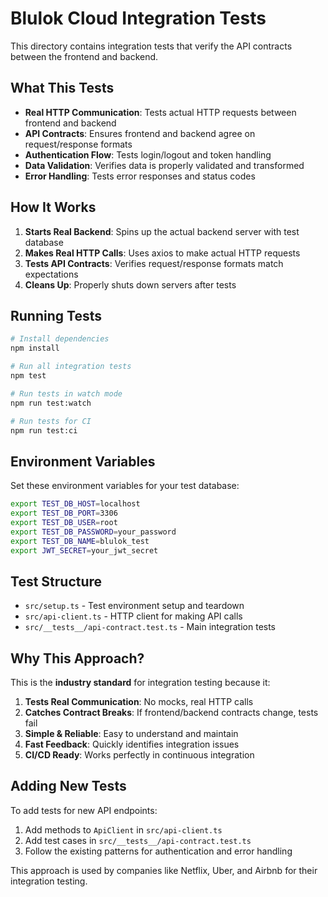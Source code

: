 # Blulok Cloud Integration Tests

This directory contains integration tests that verify the API contracts between the frontend and backend.

## What This Tests

- **Real HTTP Communication**: Tests actual HTTP requests between frontend and backend
- **API Contracts**: Ensures frontend and backend agree on request/response formats
- **Authentication Flow**: Tests login/logout and token handling
- **Data Validation**: Verifies data is properly validated and transformed
- **Error Handling**: Tests error responses and status codes

## How It Works

1. **Starts Real Backend**: Spins up the actual backend server with test database
2. **Makes Real HTTP Calls**: Uses axios to make actual HTTP requests
3. **Tests API Contracts**: Verifies request/response formats match expectations
4. **Cleans Up**: Properly shuts down servers after tests

## Running Tests

```bash
# Install dependencies
npm install

# Run all integration tests
npm test

# Run tests in watch mode
npm run test:watch

# Run tests for CI
npm run test:ci
```

## Environment Variables

Set these environment variables for your test database:

```bash
export TEST_DB_HOST=localhost
export TEST_DB_PORT=3306
export TEST_DB_USER=root
export TEST_DB_PASSWORD=your_password
export TEST_DB_NAME=blulok_test
export JWT_SECRET=your_jwt_secret
```

## Test Structure

- `src/setup.ts` - Test environment setup and teardown
- `src/api-client.ts` - HTTP client for making API calls
- `src/__tests__/api-contract.test.ts` - Main integration tests

## Why This Approach?

This is the **industry standard** for integration testing because it:

1. **Tests Real Communication**: No mocks, real HTTP calls
2. **Catches Contract Breaks**: If frontend/backend contracts change, tests fail
3. **Simple & Reliable**: Easy to understand and maintain
4. **Fast Feedback**: Quickly identifies integration issues
5. **CI/CD Ready**: Works perfectly in continuous integration

## Adding New Tests

To add tests for new API endpoints:

1. Add methods to `ApiClient` in `src/api-client.ts`
2. Add test cases in `src/__tests__/api-contract.test.ts`
3. Follow the existing patterns for authentication and error handling

This approach is used by companies like Netflix, Uber, and Airbnb for their integration testing.
